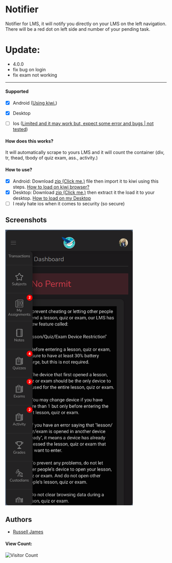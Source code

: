 # Notifier

Notifier for LMS, it will notify you directly on your LMS on the left navigation. There will be a red dot on left side and number of your pending task.

# Update:
- 4.0.0
- fix bug on login
- fix exam not working
---

#### Supported
- [x]  Android ([Using kiwi.](https://play.google.com/store/apps/details?id=com.kiwibrowser.browser&pli=1))
- [x]  Desktop
- [ ]  Ios ([Limited and it may work but, expect some error and bugs | not tested](https://www.youtube.com/results?search_query=how+to+add+chrome+extension+in+iphone))


#### How does this works?
It will automatically scrape to yours LMS and it will count the container (div, tr, thead, tbody of quiz exam, ass., activity.)

#### How to use?
- [x]  Android: Download [zip (Click me.)](https://github.com/R-uru/LMS-Notifier/archive/refs/heads/main.zip) file then import it to kiwi using this steps. [How to load on kiwi browser?](https://www.youtube.com/shorts/LboLr5nSjW8)
- [x]  Desktop: Download [zip (Click me.)](https://github.com/R-uru/LMS-Notifier/archive/refs/heads/main.zip) then extract it the load it to your desktop. [How to load on my Desktop](https://www.youtube.com/watch?v=oswjtLwCUqg)
- [ ]  I realy hate ios when it comes to security (so secure)
## Screenshots

![App Screenshot](https://github.com/R-uru/LMS-Notifier/blob/main/lms.png?raw=true)
## Authors

- [Russell James](https://www.facebook.com/ruruonfb)

#### View Count:
![Visitor Count](https://profile-counter.glitch.me/R-uru/count.svg)
